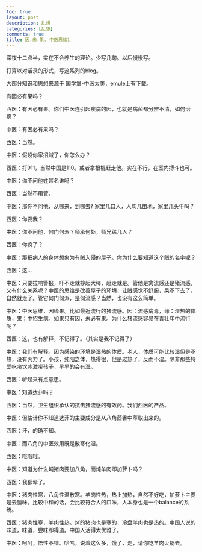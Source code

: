 ```yaml
---
toc: true
layout: post
description: 乱想
categories: [乱想]
comments: true
title: 因.缘.果. 中医思维1
---
```


深夜十二点半，实在不合养生的理论。少写几句。以后慢慢写。

打算以对话录的形式，写这系列的blog。

大部分知识和思想来源于 国学堂-中医太美，emule上有下载。

有因必有果吗？

西医：有因必有果。你们中医连引起疾病的因，也就是病菌都分辨不清，如何治病？

中医：有因必有果吗？

西医：当然。

中医：假设你家招贼了，你怎么办？

西医：打911，当然中国是110。或者拿根棍赶走他。实在不行，在室内搏斗也可。

中医：你不问他姓甚名谁吗？

西医：当然不用管。

中医：那你不问他，从哪来，到哪去? 家里几口人，人均几亩地，家里几头牛吗？

西医：你耍我？

中医：你不问他，何门何派？师承何处，师兄弟几人？

西医：你疯了？

中医：那把病人的身体想象为有贼入侵的屋子。你为什么要知道这个贼的名字呢？

西医：这…

中医：只要拉响警报，吓不走就抄起大棒，赶走就是。管他是禽流感还是猪流感，又有什么关系呢？中医的思维是改善屋子的环境，让贼感觉不舒服，呆不下去了，自然就走了。管它何门何派，是何流感？当然，也没有这么简单。

中医：中医思维，因缘果。比如最近流行的猪流感。因：流感病毒，缘：湿热的体质，果：中招生病。如果只有因，未必有果。为什么猪流感容易在青壮年中流行呢？

西医：这，也有解释，不记得了。（其实是我不记得了）

中医：我们有解释。因为感染的环境是湿热的体质。老人，体质可能比较湿但是不热，没有火力了。小孩，纯阳之体，热得很，但是过热了，反而不湿。除非那些特爱吃冷饮冰激凌孩子，早早的会有湿。

西医：听起来有点意思。

中医：知道达菲吗？

西医：当然，卫生组织承认的抗击猪流感的有效药。我们西医的产品。

中医：但估计你不知道达菲的主要成分是从八角茴香中萃取出来的。

西医：汗，的确不知。

中医：而八角的中医效用既是散寒化湿。

西医：哦哦哦。

中医：知道为什么炖猪肉要加八角，而炖羊肉却加萝卜吗？

西医：我都晕了。

中医：猪肉性寒，八角性温散寒。羊肉性热，热上加热，自然不好吃，加萝卜主要是去膻味。比较中和的话，会比较符合人的口味，人本身也是一个balance的系统。

西医：猪肉性寒，羊肉性热。烤的猪肉也是寒的，冷盘羊肉也是热的。中国人说的味道，味道，尝味即得道。中国人活得太优雅了。

中医：呵呵，悟性不错。哈哈，说着这么多，饿了，走，请你吃羊肉火锅去。
